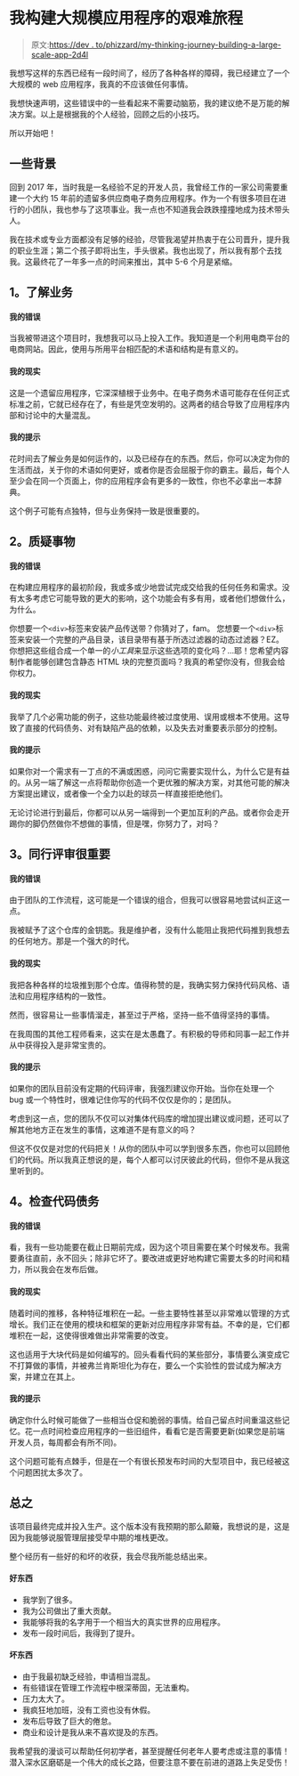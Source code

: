 # 我构建大规模应用程序的艰难旅程

> 原文:[https://dev . to/phizzard/my-thinking-journey-building-a-large-scale-app-2d4l](https://dev.to/phizzard/my-stumbling-journey-building-a-large-scale-app-2d4l)

我想写这样的东西已经有一段时间了，经历了各种各样的障碍，我已经建立了一个大规模的 web 应用程序，我真的不应该做任何事情。

我想快速声明，这些错误中的一些看起来不需要动脑筋，我的建议绝不是万能的解决方案。以上是根据我的个人经验，回顾之后的小技巧。

所以开始吧！

## [](#some-background)一些背景

回到 2017 年，当时我是一名经验不足的开发人员，我曾经工作的一家公司需要重建一个大约 15 年前的遗留多供应商电子商务应用程序。作为一个有很多项目在进行的小团队，我也参与了这项事业。我一点也不知道我会跌跌撞撞地成为技术带头人。

我在技术或专业方面都没有足够的经验，尽管我渴望并热衷于在公司晋升，提升我的职业生涯；第二个孩子即将出生，手头很紧。我也出现了，所以我有那个去找我。这最终花了一年多一点的时间来推出，其中 5-6 个月是紧缩。

## [](#1-understand-the-business)1。了解业务

#### [](#my-mistake)我的错误

当我被带进这个项目时，我想我可以马上投入工作。我知道是一个利用电商平台的电商网站。因此，使用与所用平台相匹配的术语和结构是有意义的。

#### [](#my-reality)我的现实

这是一个遗留应用程序，它深深植根于业务中。在电子商务术语可能存在任何正式标准之前，它就已经存在了，有些是凭空发明的。这两者的结合导致了应用程序内部和讨论中的大量混乱。

#### [](#my-tip)我的提示

花时间去了解业务是如何运作的，以及已经存在的东西。然后，你可以决定为你的生活而战，关于你的术语如何更好，或者你是否会屈服于你的霸主。最后，每个人至少会在同一个页面上，你的应用程序会有更多的一致性，你也不必拿出一本辞典。

这个例子可能有点独特，但与业务保持一致是很重要的。

## [](#2-question-things)2。质疑事物

#### [](#my-mistake)我的错误

在构建应用程序的最初阶段，我或多或少地尝试完成交给我的任何任务和需求。没有太多考虑它可能导致的更大的影响，这个功能会有多有用，或者他们想做什么，为什么。

你想要一个`<div>`标签来安装产品传送带？你猜对了，fam。
您想要一个`<div>`标签来安装一个完整的产品目录，该目录带有基于所选过滤器的动态过滤器？EZ。
你想把这些组合成一个单一的*小工具*来显示这些选项的变化吗？...耶！您希望内容制作者能够创建包含静态 HTML 块的完整页面吗？我真的希望你没有，但我会给你权力。

#### [](#my-reality)我的现实

我举了几个必需功能的例子，这些功能最终被过度使用、误用或根本不使用。这导致了直接的代码债务、对有缺陷产品的依赖，以及失去对重要表示部分的控制。

#### [](#my-tip)我的提示

如果你对一个需求有一丁点的不满或困惑，问问它需要实现什么，为什么它是有益的。从另一端了解这一点将帮助你创造一个更优雅的解决方案，对其他可能的解决方案提出建议，或者像一个全力以赴的球员一样直接拒绝他们。

无论讨论进行到最后，你都可以从另一端得到一个更加互利的产品。或者你会走开踢你的脚仍然做你不想做的事情，但是嘿，你努力了，对吗？

## [](#3-peer-review-is-important)3。同行评审很重要

#### [](#my-mistake)我的错误

由于团队的工作流程，这可能是一个错误的组合，但我可以很容易地尝试纠正这一点。

我被赋予了这个仓库的金钥匙。我是维护者，没有什么能阻止我把代码推到我想去的任何地方。那是一个强大的时代。

#### [](#my-reality)我的现实

我把各种各样的垃圾推到那个仓库。值得称赞的是，我确实努力保持代码风格、语法和应用程序结构的一致性。

然而，很容易让一些事情溜走，甚至过于严格，坚持一些不值得坚持的事情。

在我周围的其他工程师看来，这实在是太愚蠢了。有积极的导师和同事一起工作并从中获得投入是非常宝贵的。

#### [](#my-tip)我的提示

如果你的团队目前没有定期的代码评审，我强烈建议你开始。当你在处理一个 bug 或一个特性时，很难记住你写的代码不仅仅是你的；是团队。

考虑到这一点，您的团队不仅可以对集体代码库的增加提出建议或问题，还可以了解其他地方正在发生的事情，这难道不是有意义的吗？

但这不仅仅是对您的代码把关！从你的团队中可以学到很多东西，你也可以回顾他们的代码。所以我真正想说的是，每个人都可以讨厌彼此的代码，但你不是从我这里听到的。

## [](#4-check-on-code-debt)4。检查代码债务

#### [](#my-mistake)我的错误

看，我有一些功能要在截止日期前完成，因为这个项目需要在某个时候发布。我需要勇往直前，永不回头；除非它坏了。要改进或更好地构建它需要太多的时间和精力，所以我会在发布后做。

#### [](#my-reality)我的现实

随着时间的推移，各种特征堆积在一起。一些主要特性甚至以非常难以管理的方式增长。我们正在使用的模块和框架的更新对应用程序非常有益。不幸的是，它们都堆积在一起，这使得很难做出非常需要的改变。

这也适用于大块代码是如何编写的。回头看看代码的某些部分，事情要么演变成它不打算做的事情，并被弗兰肯斯坦化为存在，要么一个实验性的尝试成为解决方案，并建立在其上。

#### [](#my-tip)我的提示

确定你什么时候可能做了一些相当仓促和脆弱的事情。给自己留点时间重温这些记忆。花一点时间检查应用程序的一些旧组件，看看它是否需要更新(如果您是前端开发人员，每周都会有所不同)。

这个问题可能有点棘手，但是在一个有很长预发布时间的大型项目中，我已经被这个问题困扰太多次了。

## [](#in-conclusion)总之

该项目最终完成并投入生产。这个版本没有我预期的那么颠簸，我想说的是，这是因为我能够说服管理层接受早中期的堆栈更改。

整个经历有一些好的和坏的收获，我会尽我所能总结出来。

#### [](#good-stuff)好东西

*   我学到了很多。
*   我为公司做出了重大贡献。
*   我能够将我的名字用于一个相当大的真实世界的应用程序。
*   发布一段时间后，我得到了提升。

#### [](#bad-stuff)坏东西

*   由于我最初缺乏经验，申请相当混乱。
*   有些错误在管理工作流程中根深蒂固，无法重构。
*   压力太大了。
*   我疯狂地加班，没有工资也没有休假。
*   发布后导致了巨大的倦怠。
*   商业和设计是我从来不喜欢提及的东西。

我希望我的漫谈可以帮助任何初学者，甚至提醒任何老年人要考虑或注意的事情！潜入深水区磨砺是一个伟大的成长之路，但要注意不要在前进的道路上失足受伤！